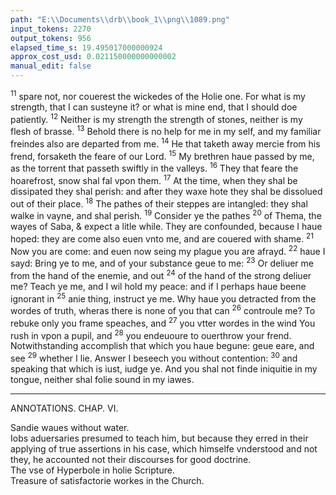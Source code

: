 ```yaml
---
path: "E:\\Documents\\drb\\book_1\\png\\1089.png"
input_tokens: 2270
output_tokens: 956
elapsed_time_s: 19.495017000000924
approx_cost_usd: 0.021150000000000002
manual_edit: false
---
```

<sup>11</sup> spare not, nor couerest the wickedes of the Holie one. For what is my strength, that I can susteyne it? or what is mine end, that I should doe patiently. <sup>12</sup> Neither is my strength the strength of stones, neither is my flesh of brasse. <sup>13</sup> Behold there is no help for me in my self, and my familiar freindes also are departed from me. <sup>14</sup> He that taketh away mercie from his frend, forsaketh the feare of our Lord. <sup>15</sup> My brethren haue passed by me, as the torrent that passeth swiftly in the valleys. <sup>16</sup> They that feare the hoarefrost, snow shal fal vpon them. <sup>17</sup> At the time, when they shal be dissipated they shal perish: and after they waxe hote they shal be dissolued out of their place. <sup>18</sup> The pathes of their steppes are intangled: they shal walke in vayne, and shal perish. <sup>19</sup> Consider ye the pathes <sup>20</sup> of Thema, the wayes of Saba, & expect a litle while. They are confounded, because I haue hoped: they are come also euen vnto me, and are couered with shame. <sup>21</sup> Now you are come: and euen now seing my plague you are afrayd. <sup>22</sup> haue I sayd: Bring ye to me, and of your substance geue to me: <sup>23</sup> Or deliuer me from the hand of the enemie, and out <sup>24</sup> of the hand of the strong deliuer me? Teach ye me, and I wil hold my peace: and if I perhaps haue beene ignorant in <sup>25</sup> anie thing, instruct ye me. Why haue you detracted from the wordes of truth, wheras there is none of you that can <sup>26</sup> controule me? To rebuke only you frame speaches, and <sup>27</sup> you vtter wordes in the wind You rush in vpon a pupil, and <sup>28</sup> you endeuoure to ouerthrow your frend. Notwithstanding accomplish that which you haue begune: geue eare, and see <sup>29</sup> whether I lie. Answer I beseech you without contention: <sup>30</sup> and speaking that which is iust, iudge ye. And you shal not finde iniquitie in my tongue, neither shal folie sound in my iawes.

<hr>

ANNOTATIONS.
CHAP. VI.

[^1]: *Mist sayd of the sea] Scarsetie figure is more common in holie Scripture then Hyperbole, wherby our vnderstanding is drawne to conceiue the greatnes of thinges that otherwise passe vulgar capacitie. So Iob signifieth here that his calamities weigh downe his sinnes in balance, would be more heauie, not precisely in proportion of the number of sandes in the sea, but exceeding much in true comparison. Of which superabundance of paines patiently suffered by holie Iob, and other Sainctes, more then their sinnes deserued, especially of our B. Ladie, who neuer sinned, remayneth an infinite treasure of satisfactorie workes, appliable by the supreme

<aside>Sandie waues without water.</aside>

<aside>Iobs aduersaries presumed to teach him, but because they erred in their applying of true assertions in his case, which himselfe vnderstood and not they, he accounted not their discourses for good doctrine.</aside>

<aside>The vse of Hyperbole in holie Scripture.</aside>

<aside>Treasure of satisfactorie workes in the Church.</aside>